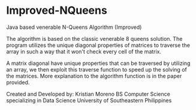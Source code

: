 # Improved-NQueens
Java based venerable N-Queens Algorithm (Improved) 

The algorithm is based on the classic venerable 8 queens solution.
The program utilizes the unique diagonal properties of matrices to traverse the array in such a way that it won't check every cell of the matrix.

A matrix diagonal have unique properties that can be traversed by utilizing an array, we then exploit this traverse function to speed up the solving of the matrices.
More explanation to the algorithm function is in the paper provided.

Created and Developed by:
Kristian Moreno
BS Computer Science specializing in Data Science
University of Southeastern Philippines
